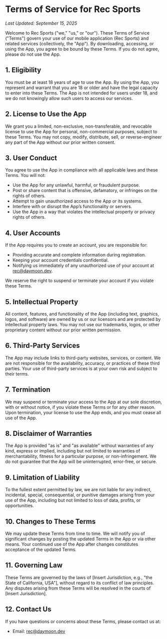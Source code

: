 # Terms of Service for Rec Sports

_Last Updated: September 15, 2025_

Welcome to Rec Sports ("we," "us," or "our"). These Terms of Service ("Terms") govern your use of our mobile application (Rec Sports) and related services (collectively, the "App"). By downloading, accessing, or using the App, you agree to be bound by these Terms. If you do not agree, please do not use the App.

## 1. Eligibility

You must be at least 18 years of age to use the App. By using the App, you represent and warrant that you are 18 or older and have the legal capacity to enter into these Terms. The App is not intended for users under 18, and we do not knowingly allow such users to access our services.

## 2. License to Use the App

We grant you a limited, non-exclusive, non-transferable, and revocable license to use the App for personal, non-commercial purposes, subject to these Terms. You may not copy, modify, distribute, sell, or reverse-engineer any part of the App without our prior written consent.

## 3. User Conduct

You agree to use the App in compliance with all applicable laws and these Terms. You will not:

- Use the App for any unlawful, harmful, or fraudulent purpose.
- Post or share content that is offensive, defamatory, or infringes on the rights of others.
- Attempt to gain unauthorized access to the App or its systems.
- Interfere with or disrupt the App’s functionality or servers.
- Use the App in a way that violates the intellectual property or privacy rights of others.

## 4. User Accounts

If the App requires you to create an account, you are responsible for:

- Providing accurate and complete information during registration.
- Keeping your account credentials confidential.
- Notifying us immediately of any unauthorized use of your account at rec@daymoon.dev.

We reserve the right to suspend or terminate your account if you violate these Terms.

## 5. Intellectual Property

All content, features, and functionality of the App (including text, graphics, logos, and software) are owned by us or our licensors and are protected by intellectual property laws. You may not use our trademarks, logos, or other proprietary content without our prior written permission.

## 6. Third-Party Services

The App may include links to third-party websites, services, or content. We are not responsible for the availability, accuracy, or practices of these third parties. Your use of third-party services is at your own risk and subject to their terms.

## 7. Termination

We may suspend or terminate your access to the App at our sole discretion, with or without notice, if you violate these Terms or for any other reason. Upon termination, your license to use the App ends, and you must cease all use of the App.

## 8. Disclaimer of Warranties

The App is provided "as is" and "as available" without warranties of any kind, express or implied, including but not limited to warranties of merchantability, fitness for a particular purpose, or non-infringement. We do not guarantee that the App will be uninterrupted, error-free, or secure.

## 9. Limitation of Liability

To the fullest extent permitted by law, we are not liable for any indirect, incidental, special, consequential, or punitive damages arising from your use of the App, including but not limited to loss of data, profits, or opportunities.

## 10. Changes to These Terms

We may update these Terms from time to time. We will notify you of significant changes by posting the updated Terms in the App or via other means. Your continued use of the App after changes constitutes acceptance of the updated Terms.

## 11. Governing Law

These Terms are governed by the laws of [Insert Jurisdiction, e.g., "the State of California, USA"], without regard to its conflict of law principles. Any disputes arising from these Terms will be resolved in the courts of [Insert Jurisdiction].

## 12. Contact Us

If you have questions or concerns about these Terms, please contact us at:

- Email: rec@daymoon.dev
